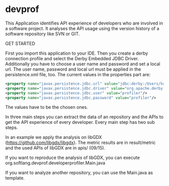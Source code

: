 # devprof

This Application identifies API experience of developers who are involved in a software project. It analyses the API usage using the version history of a software repository like SVN or GIT.

GET STARTED

First you import this application to your IDE. Then you create a derby connection profile and select the Derby Embedded JDBC Driver.
Additionally you have to choose a user name and password and set a local url.
The user name, password and local url must be applied in the persistence.xml file, too.
The current values in the properties part are:
```xml
<property name="javax.persistence.jdbc.url" value="jdbc:derby:/Users/hakanaksu/MyDB/"/>
<property name="javax.persistence.jdbc.driver" value="org.apache.derby.jdbc.ClientDriver"/>
<property name="javax.persistence.jdbc.user" value="profiler"/>
<property name="javax.persistence.jdbc.password" value="profiler"/>
```
The values have to be the chosen ones.

In three main steps you can extract the data of an repository and the APIs to get the API experience of every developer. Every main step has two sub steps.

In an example we apply the analysis on libGDX (https://github.com/libgdx/libgdx).
The metric results are in result/metric and the used APIs of libGDX are in apis/ (09/15).

If you want to reproduce the analysis of libGDX, you can execute org.softlang.devprof.developerprofiler.Main.java

If you want to analyze another repository, you can use the Main.java as template.